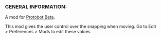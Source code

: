 ### GENERAL INFORMATION:

A mod for [Protobot Beta](https://protobot.web.app/).

This mod gives the user control over the snapping when moving. Go to Edit > Preferences > Mods to edit these values
